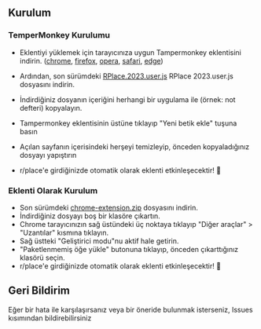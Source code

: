 ## Kurulum
### TemperMonkey Kurulumu
- Eklentiyi yüklemek için tarayıcınıza uygun Tampermonkey eklentisini indirin. ([chrome](https://chrome.google.com/webstore/detail/tampermonkey/dhdgffkkebhmkfjojejmpbldmpobfkfo), [firefox](https://addons.mozilla.org/en-US/firefox/addon/tampermonkey/), [opera](https://addons.opera.com/en/extensions/details/tampermonkey-beta/), [safari](https://apps.apple.com/us/app/tampermonkey/id1482490089?mt=12), [edge](https://www.microsoft.com/en-us/p/tampermonkey/9nblggh5162s?activetab=pivot:overviewtab))

- Ardından, son sürümdeki [RPlace.2023.user.js](https://github.com/okunamayanad/r-place-2023/releases/latest/download/RPlace.2023.user.js) RPlace 2023.user.js dosyasını indirin.
- İndirdiğiniz dosyanın içeriğini herhangi bir uygulama ile (örnek: not defteri) kopyalayın.
- Tampermonkey eklentisinin üstüne tıklayıp "Yeni betik ekle" tuşuna basın
- Açılan sayfanın içerisindeki herşeyi temizleyip, önceden kopyaladığınız dosyayı yapıştırın
- r/place'e girdiğinizde otomatik olarak eklenti etkinleşecektir! 🥳

### Eklenti Olarak Kurulum
- Son sürümdeki [chrome-extension.zip](https://github.com/okunamayanad/r-place-2023/releases/latest/download/chrome-extension.zip) dosyasını indirin.
- İndirdiğiniz dosyayı boş bir klasöre çıkartın.
- Chrome tarayıcınızın sağ üstündeki üç noktaya tıklayıp "Diğer araçlar" > "Uzantılar" kısmına tıklayın.
- Sağ üstteki "Geliştirici modu"nu aktif hale getirin.
- "Paketlenmemiş öğe yükle" butonuna tıklayıp, önceden çıkarttığınız klasörü seçin.
- r/place'e girdiğinizde otomatik olarak eklenti etkinleşecektir! 🥳

## Geri Bildirim
Eğer bir hata ile karşılaşırsanız veya bir öneride bulunmak isterseniz, Issues kısımından bildirebilirsiniz
